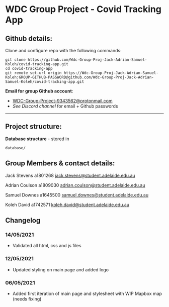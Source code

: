 # WDC Group Project - Covid Tracking App

## Github details:

Clone and configure repo with the following commands:

```
git clone https://github.com/Wdc-Group-Proj-Jack-Adrian-Samuel-Koleh/covid-tracking-app.git
cd covid-tracking-app
git remote set-url origin https://Wdc-Group-Proj-Jack-Adrian-Samuel-Koleh:GROUP-GITHUB-PASSWORD@github.com/Wdc-Group-Proj-Jack-Adrian-Samuel-Koleh/covid-tracking-app.git
```

**Email for group Github account**:
- WDC-Group-Project-9343562@protonmail.com
- *See Discord channel* for email + Github passwords

---

## Project structure:

**Database structure** - stored in
```
database/
```

## Group Members & contact details:

Jack Stevens a1801268
jack.stevens@student.adelaide.edu.au

Adrian Coulson a1809030
adrian.coulson@student.adelaide.edu.au

Samuel Downes a1645500
samuel.downes@student.adelaide.edu.au

Koleh David a1742571
koleh.david@student.adelaide.edu.au

## Changelog
### 14/05/2021
- Validated all html, css and js files

### 12/05/2021
- Updated styling on main page and added logo

### 06/05/2021
- Added first iteration of main page and stylesheet with WIP Mapbox map (needs fixing)